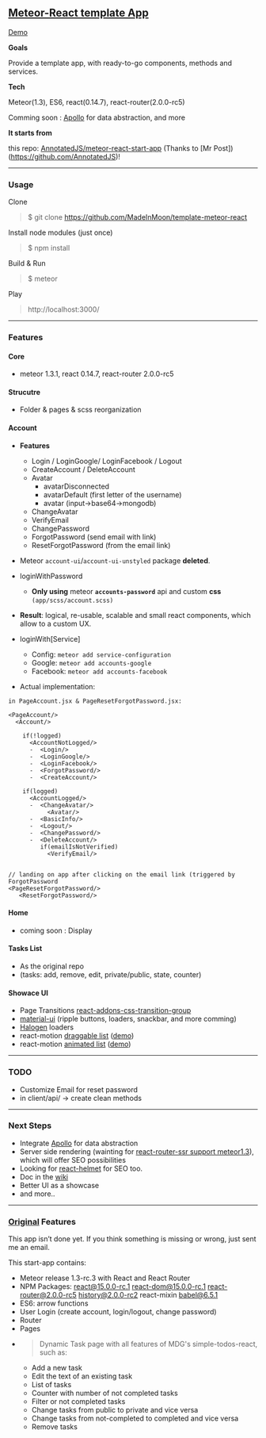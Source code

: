 

## [Meteor-React template App](http://template-meteor-react.meteorapp.com/)

[Demo](http://www.madeinmoon.io)


**Goals**

Provide a template app, with ready-to-go components, methods and services. 


**Tech**

Meteor(1.3), ES6, react(0.14.7), react-router(2.0.0-rc5)

Comming soon : [Apollo](https://github.com/apollostack/apollo/blob/master/design/high-level-reactivity.md) for data abstraction, and more

**It starts from**

this repo: [AnnotatedJS/meteor-react-start-app](https://github.com/AnnotatedJS/meteor-react-start-app) (Thanks to [Mr Post])(https://github.com/AnnotatedJS)!




-------------------------


### Usage

Clone
> $ git clone https://github.com/MadeInMoon/template-meteor-react

Install node modules (just once)
> $ npm install 

Build & Run
> $ meteor

Play
> http://localhost:3000/

-------------------------


### Features

#### Core

* meteor 1.3.1, react 0.14.7, react-router 2.0.0-rc5

#### Strucutre

* Folder & pages & scss reorganization

#### Account


* **Features**
  * Login / LoginGoogle/ LoginFacebook / Logout
  * CreateAccount / DeleteAccount
  * Avatar
    * avatarDisconnected  
    * avatarDefault (first letter of the username)
    * avatar (input->base64->mongodb)
  * ChangeAvatar
  * VerifyEmail
  * ChangePassword
  * ForgotPassword (send email with link)
  * ResetForgotPassword (from the email link)



* Meteor `account-ui`/`account-ui-unstyled` package **deleted**.

* loginWithPassword
  * **Only using** meteor **`accounts-password`** api and custom **css** `(app/scss/account.scss)`
* **Result**:  logical, re-usable, scalable and small react components, which allow to a custom UX.

* loginWith[Service]
  * Config:   `meteor add service-configuration`
  * Google:   `meteor add accounts-google`
  * Facebook: `meteor add accounts-facebook`

* Actual implementation: 

`in PageAccount.jsx & PageResetForgotPassword.jsx:`

    <PageAccount/>
      <Account/>

        if(!logged)
          <AccountNotLogged/>
          -  <Login/>
          -  <LoginGoogle/>
          -  <LoginFacebook/>
          -  <ForgotPassword/>
          -  <CreateAccount/>

        if(logged)
          <AccountLogged/>
          -  <ChangeAvatar/>
               <Avatar/>
          -  <BasicInfo/>
          -  <Logout/>
          -  <ChangePassword/>
          -  <DeleteAccount/>
             if(emailIsNotVerified)
               <VerifyEmail/>


    // landing on app after clicking on the email link (triggered by ForgotPassword
    <PageResetForgotPassword/>
       <ResetForgotPassword/>



#### Home

* coming soon : Display

#### Tasks List

* As the original repo
* (tasks: add, remove, edit, private/public, state, counter)


#### Showace UI

* Page Transitions [react-addons-css-transition-group](https://libraries.io/npm/react-addons-css-transition-group/0.15.0-alpha.1)
* [material-ui](http://www.material-ui.com/#/components/) (ripple buttons, loaders, snackbar, and more comming)
* [Halogen](http://madscript.com/halogen/) loaders
* react-motion [draggable list](https://github.com/chenglou/react-motion/tree/0627243316c564f6c2f480bf615b82135f649a0a/demos/demo8) ([demo](https://cdn.rawgit.com/chenglou/react-motion/043231a84e420ba1cc7f5b0ceb1753a6406d38f1/demos/demo8/index.html))
* react-motion   [animated list](https://github.com/chenglou/react-motion/tree/0627243316c564f6c2f480bf615b82135f649a0a/demos/demo8) ([demo](https://cdn.rawgit.com/chenglou/react-motion/043231a84e420ba1cc7f5b0ceb1753a6406d38f1/demos/demo3/index.html)) 

-------------------------

### TODO

* Customize Email for reset password
* in client/api/ -> create clean methods

-------------------------


### Next Steps

* Integrate [Apollo](https://github.com/apollostack/apollo/blob/master/design/high-level-reactivity.md) for data abstraction
* Server side rendering (wainting for [react-router-ssr support meteor1.3](https://github.com/thereactivestack/meteor-react-router-ssr/issues/45)), which will offer SEO possibilities
* Looking for [react-helmet](https://github.com/nfl/react-helmet) for SEO too.
* Doc in the [wiki](https://github.com/MadeInMoon/template-meteor-react/wiki)
* Better UI as a showcase
* and more..


-------------------------


### [Original](https://github.com/AnnotatedJS/meteor-react-start-app) Features

This app isn’t done yet. If you think something is missing or wrong, just sent me an email.

This start-app contains:
* Meteor release 1.3-rc.3 with React and React Router
* NPM Packages: react@15.0.0-rc.1 react-dom@15.0.0-rc.1 react-router@2.0.0-rc5 history@2.0.0-rc2  react-mixin babel@6.5.1
* ES6: arrow functions
* User Login (create account, login/logout, change password)
* Router
* Pages
* >Dynamic Task page with all features of MDG's simple-todos-react, such as:
  * Add a new task
  * Edit the text of an existing task
  * List of tasks
  * Counter with number of not completed tasks
  * Filter or not completed tasks
  * Change tasks from public to private and vice versa
  * Change tasks from not-completed to completed and vice versa
  * Remove tasks
